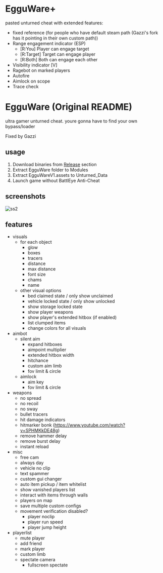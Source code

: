 # EgguWare+
pasted unturned cheat with extended features:

* fixed reference (for people who have default steam path (Gazzi's fork has it pointing in their own custom path))
* Range engagement indicator (ESP)
  * [R:You] Player can engage target
  * [R:Target] Target can engage player
  * [R:Both] Both can engage each other
* Visibility indicator [V]
* Ragebot on marked players
* Autofire
* Aimlock on scope
* Trace check

# EgguWare (Original README)

ultra gamer unturned cheat. youre gonna have to find your own bypass/loader

Fixed by Gazzi

## usage

1. Download binaries from [Release](https://github.com/GazziFX/EgguWare-Unturned/releases) section
2. Extract EgguWare folder to Modules
3. Extract EgguWareV1.assets to Unturned_Data
4. Launch game without BattlEye Anti-Cheat

## screenshots

![ss2](https://cdn.discordapp.com/attachments/435943029740666880/681285701287149691/unknown.png)

## features
* visuals
  * for each object
    * glow
    * boxes
    * tracers
    * distance
    * max distance
    * font size
    * chams
    * name
  * other visual options
    * bed claimed state / only show unclaimed
    * vehicle locked state / only show unlocked
    * show storage locked state
    * show player weapons
    * show player's extended hitbox (if enabled)
    * list clumped items
    * change colors for all visuals
* aimbot
  * silent aim
    * expand hitboxes
    * aimpoint multiplier
    * extended hitbox width
    * hitchance 
    * custom aim limb
    * fov limit & circle
  * aimlock
    * aim key
    * fov limit & circle
* weapons
  * no spread
  * no recoil 
  * no sway
  * bullet tracers
  * hit damage indicators
  * hitmarker bonk (https://www.youtube.com/watch?v=SPHMKkDE48g)
  * remove hammer delay
  * remove burst delay 
  * instant reload
* misc
  * free cam
  * always day
  * vehicle no clip
  * text spammer
  * custom gui changer
  * auto item pickup / item whitelist
  * show vanished players list
  * interact with items through walls
  * players on map
  * save multiple custom configs
  * movement verification disabled?
    * player noclip
    * player run speed
    * player jump height
* playerlist
  * mute player
  * add friend
  * mark player
  * custom limb 
  * spectate camera
    * fullscreen spectate
